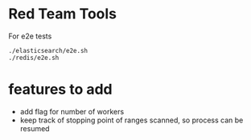 # Red Team Tools

For e2e tests

```
./elasticsearch/e2e.sh
./redis/e2e.sh
```

# features to add

* add flag for number of workers
* keep track of stopping point of ranges scanned, so process can be resumed
